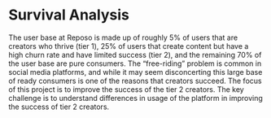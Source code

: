 # Survival Analysis
The user base at Reposo is made up of roughly 5% of users that are creators who thrive (tier 1), 25% of users that create content but have a high churn rate and have limited success (tier 2), and the remaining 70% of the user base are pure consumers. The “free-riding” problem is common in social media platforms, and while it may seem disconcerting this large base of ready consumers is one of the reasons that creators succeed. The focus of this project is to improve the success of the tier 2 creators. The key challenge is to understand differences in usage of the platform in improving the success of tier 2 creators.
